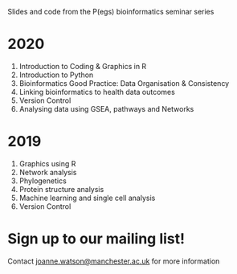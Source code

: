 Slides and code from the P(egs) bioinformatics seminar series

# 2020
1) Introduction to Coding & Graphics in R
2) Introduction to Python
3) Bioinformatics Good Practice: Data Organisation & Consistency
4) Linking bioinformatics to health data outcomes
5) Version Control
6) Analysing data using GSEA, pathways and Networks

# 2019
1) Graphics using R
2) Network analysis
3) Phylogenetics
4) Protein structure analysis
5) Machine learning and single cell analysis
6) Version Control
  
# Sign up to our mailing list!
Contact joanne.watson@manchester.ac.uk for more information
